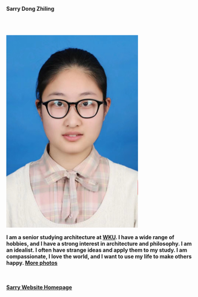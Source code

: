 <strong>Sarry Dong Zhiling<strong>


 <br> <br>

<img alt="identification photo" src="https://github.com/dongzhSarry/Sarry/blob/gh-pages/files/identification%20photo.jpg?raw=true" width="350">
 

I am a senior studying architecture at [WKU](https://wku.edu.cn/). I have a wide range of hobbies, and I have a strong interest in architecture and philosophy. I am an idealist. I often have strange ideas and apply them to my study. I am compassionate, I love the world, and I want to use my life to make others happy. [More photos](https://dongzhsarry.github.io/Sarry/photos)
 
  
  
  <br> <br>
[Sarry Website Homepage](https://dongzhsarry.github.io/Sarry/index)
